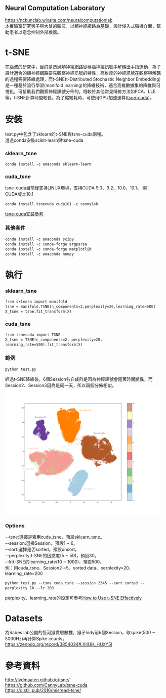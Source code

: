 ## Neural Computation Laboratory
https://nckunclab.wixsite.com/neuralcomputationlab  
本實驗室研究猴子與大鼠的腦波，以類神經網路為基礎，設計侵入式腦機介面，幫助患者以意念控制外部機器。
# t-SNE
在腦波的研究中，目的是透過類神經網路從猴腦神經訊號中解碼出手指運動，為了設計適合的類神經網路要先觀察神經訊號的特性，高維度的神經訊號在觀察與解碼的過程需要降維處理，而t-SNE(t-Distributed Stochastic Neighbor Embedding)是一種基於流行學習(manifold learning)的降維技術，適合高維數據集的降維與可視化，可幫助我們觀察神經訊號分佈的。相較於其他常見降維方法如PCA、LLE等，t-SNE計算時間較長，為了縮短耗時，可使用GPU加速運算([tsne-cuda](https://github.com/CannyLab/tsne-cuda))。

# 安裝
test.py中包含了sklearn的t-SNE與tsne-cuda兩種。  
透過conda安裝scikit-learn與tsne-cuda
### sklearn_tsne

    conda install -c anaconda sklearn-learn
### cuda_tsne
tsne-cuda目前僅支持LINUX環境，支持CUDA 9.0、9.2、10.0、10.1。
例：CUDA版本10.1  

    conda install tsnecuda cuda101 -c cannylab
[ tsne-cuda安裝參考](https://github.com/CannyLab/tsne-cuda/wiki)  
### 其他套件

    conda install -c anaconda scipy
    conda install -c conda-forge argparse
    conda install -c conda-forge matplotlib
    conda install -c anaconda numpy
# 執行
### sklearn_tsne

    from sklearn import manifold
    tsne = manifold.TSNE(n_components=2,perplexity=20,learning_rate=500)
    X_tsne = tsne.fit_transform(X)
### cuda_tsne

    from tsnecuda import TSNE
    X_tsne = TSNE(n_components=2, perplexity=20, learning_rate=500).fit_transform(X)
### 範例
    python test.py
經過t-SNE降維後，6個Session各自成群是因為神經訊號會隨著時間變異，而Session2、Session3因為是同一天，所以兩個分佈相似。
  ![](results.png)  
### Options
--tsne:選擇是否用cuda_tsne，預設sklearn_tsne。  
--session:選擇Session，預設1 ~ 6。  
--sort:選擇是否sorted，預設unsort。  
--perplexity:t-SNE的困惑度(5 ~ 50)，預設30。  
--lr:t-SNE的learning_rate(10 ~ 1000)，預設500。  
例：用cuda_tsne、Session2 ~5、sorted data、perplexity=20、learning_rate=200

    python test.py --tsne cuda_tsne --session 2345 --sort sorted --perplexity 10 --lr 200  
perplexity、learning_rate的設定可參考[How to Use t-SNE Effectively](https://distill.pub/2016/misread-tsne/)  
# Datasets
為Sabes lab公開的恆河猴實驗數據，猴子Indy前6個Session，取spike(500 ~ 5000Hz)再計算Spike counts。
https://zenodo.org/record/3854034#.X4UH_HUzY5l
# 參考資料
http://lvdmaaten.github.io/tsne/  
https://github.com/CannyLab/tsne-cuda  
https://distill.pub/2016/misread-tsne/  


